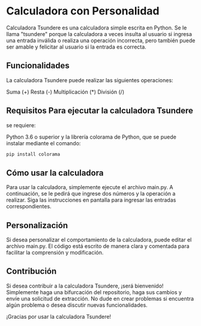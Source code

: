 # Calculadora con Personalidad
Calculadora Tsundere es una calculadora simple escrita en Python. Se le llama "tsundere" porque la calculadora a veces insulta al usuario si ingresa una entrada inválida o realiza una operación incorrecta, pero también puede ser amable y felicitar al usuario si la entrada es correcta.

##  Funcionalidades

La calculadora Tsundere puede realizar las siguientes operaciones:

Suma (+) 
Resta (-)
Multiplicación (*) 
División (/)

## Requisitos Para ejecutar la calculadora Tsundere
se requiere:

Python 3.6 o superior y la librería colorama de Python, que se puede instalar mediante el comando:
```bash
pip install colorama
```
## Cómo usar la calculadora
Para usar la calculadora, simplemente ejecute el archivo main.py. A continuación, se le pedirá que ingrese dos números y la operación a realizar. Siga las instrucciones en pantalla para ingresar las entradas correspondientes.

## Personalización
Si desea personalizar el comportamiento de la calculadora, puede editar el archivo main.py. El código está escrito de manera clara y comentada para facilitar la comprensión y modificación.

## Contribución 
Si desea contribuir a la calculadora Tsundere, ¡será bienvenido! Simplemente haga una bifurcación del repositorio, haga sus cambios y envíe una solicitud de extracción. No dude en crear problemas si encuentra algún problema o desea discutir nuevas funcionalidades.

¡Gracias por usar la calculadora Tsundere!
